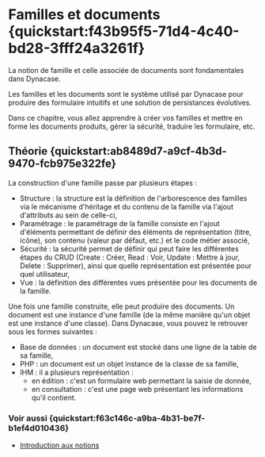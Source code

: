 # Familles et documents {quickstart:f43b95f5-71d4-4c40-bd28-3fff24a3261f}

La notion de famille et celle associée de documents sont fondamentales dans Dynacase.  

Les familles et les documents sont le système utilisé par Dynacase pour produire des formulaire intuitifs et une solution de persistances évolutives.  

Dans ce chapitre, vous allez apprendre à créer vos familles et mettre en forme les documents produits, gérer la sécurité, traduire les formulaire, etc.

## Théorie {quickstart:ab8489d7-a9cf-4b3d-9470-fcb975e322fe}

La construction d'une famille passe par plusieurs étapes :

* Structure : la structure est la définition de l'arborescence des familles via le mécanisme d'héritage et du contenu de la famille via l'ajout d'attributs au sein de celle-ci,
* Paramétrage : le paramétrage de la famille consiste en l'ajout d'éléments permettant de définir des éléments de représentation (titre, icône), son contenu (valeur par défaut, etc.) et le code métier associé,
* Sécurité : la sécurité permet de définir qui peut faire les différentes étapes du CRUD (Create : Créer, Read : Voir, Update : Mettre à jour, Delete : Supprimer), ainsi que quelle représentation est présentée pour quel utilisateur,
* Vue : la définition des différentes vues présentée pour les documents de la famille.

Une fois une famille construite, elle peut produire des documents. Un document est une instance d'une famille (de la même manière qu'un objet est une instance d'une classe). Dans Dynacase, vous pouvez le retrouver sous les formes suivantes :

* Base de données : un document est stocké dans une ligne de la table de sa famille,
* PHP : un document est un objet instance de la classe de sa famille,
* IHM : il a plusieurs représentation :
    - en édition : c'est un formulaire web permettant la saisie de donnée,
    - en consultation : c'est une page web présentant les informations qu'il contient.

### Voir aussi {quickstart:f63c146c-a9ba-4b31-be7f-b1ef4d010436}

* [Introduction aux notions][ManualIntro]

[ManualIntro]: https://docs.anakeen.com/dynacase/3.2/dynacase-doc-core-reference/website/book/core-ref:e01bf76d-481b-41fd-ac64-167a68d34c55.html#core-ref:e01bf76d-481b-41fd-ac64-167a68d34c55 "Manuel Dynacase : Présentation des notions"

